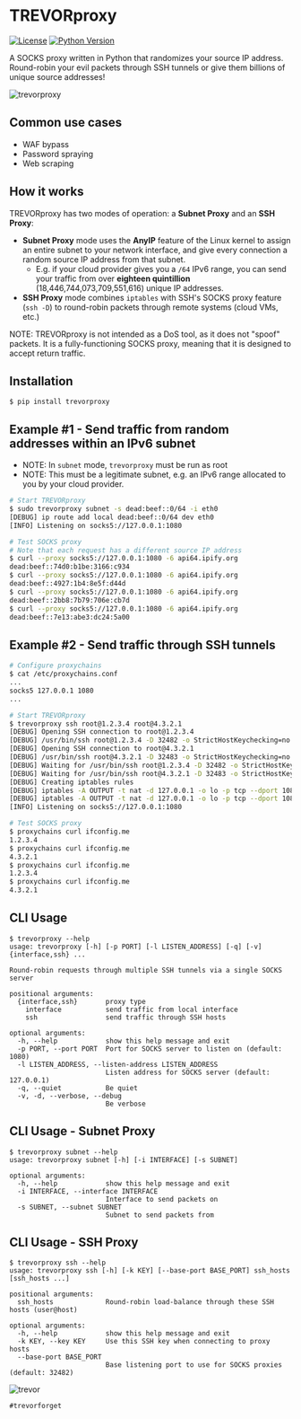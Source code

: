 # TREVORproxy

[![License](https://img.shields.io/badge/license-GPLv3-blue.svg)](https://raw.githubusercontent.com/blacklanternsecurity/nmappalyzer/master/LICENSE)
[![Python Version](https://img.shields.io/badge/python-3.7+-blue)](https://www.python.org)

A SOCKS proxy written in Python that randomizes your source IP address. Round-robin your evil packets through SSH tunnels or give them billions of unique source addresses!

![trevorproxy](https://user-images.githubusercontent.com/20261699/142468206-4e9a46db-b18b-4969-8934-19d1f3837300.gif)

## Common use cases
- WAF bypass
- Password spraying
- Web scraping

## How it works
TREVORproxy has two modes of operation: a **Subnet Proxy** and an **SSH Proxy**:
- **Subnet Proxy** mode uses the **AnyIP** feature of the Linux kernel to assign an entire subnet to your network interface, and give every connection a random source IP address from that subnet.
    - E.g. if your cloud provider gives you a `/64` IPv6 range, you can send your traffic from over **eighteen quintillion** (18,446,744,073,709,551,616) unique IP addresses.
- **SSH Proxy** mode combines `iptables` with SSH's SOCKS proxy feature (`ssh -D`) to round-robin packets through remote systems (cloud VMs, etc.)

NOTE: TREVORproxy is not intended as a DoS tool, as it does not "spoof" packets. It is a fully-functioning SOCKS proxy, meaning that it is designed to accept return traffic.

## Installation
~~~
$ pip install trevorproxy
~~~

## Example #1 - Send traffic from random addresses within an IPv6 subnet
- NOTE: In `subnet` mode, `trevorproxy` must be run as root
- NOTE: This must be a legitimate subnet, e.g. an IPv6 range allocated to you by your cloud provider.
~~~bash
# Start TREVORproxy
$ sudo trevorproxy subnet -s dead:beef::0/64 -i eth0
[DEBUG] ip route add local dead:beef::0/64 dev eth0
[INFO] Listening on socks5://127.0.0.1:1080

# Test SOCKS proxy
# Note that each request has a different source IP address
$ curl --proxy socks5://127.0.0.1:1080 -6 api64.ipify.org
dead:beef::74d0:b1be:3166:c934
$ curl --proxy socks5://127.0.0.1:1080 -6 api64.ipify.org
dead:beef::4927:1b4:8e5f:d44d
$ curl --proxy socks5://127.0.0.1:1080 -6 api64.ipify.org
dead:beef::2bb8:7b79:706e:cb7d
$ curl --proxy socks5://127.0.0.1:1080 -6 api64.ipify.org
dead:beef::7e13:abe3:dc24:5a00
~~~

## Example #2 - Send traffic through SSH tunnels
~~~bash
# Configure proxychains
$ cat /etc/proxychains.conf
...
socks5 127.0.0.1 1080
...

# Start TREVORproxy
$ trevorproxy ssh root@1.2.3.4 root@4.3.2.1
[DEBUG] Opening SSH connection to root@1.2.3.4
[DEBUG] /usr/bin/ssh root@1.2.3.4 -D 32482 -o StrictHostKeychecking=no
[DEBUG] Opening SSH connection to root@4.3.2.1
[DEBUG] /usr/bin/ssh root@4.3.2.1 -D 32483 -o StrictHostKeychecking=no
[DEBUG] Waiting for /usr/bin/ssh root@1.2.3.4 -D 32482 -o StrictHostKeychecking=no
[DEBUG] Waiting for /usr/bin/ssh root@4.3.2.1 -D 32483 -o StrictHostKeychecking=no
[DEBUG] Creating iptables rules
[DEBUG] iptables -A OUTPUT -t nat -d 127.0.0.1 -o lo -p tcp --dport 1080 -j DNAT --to-destination 127.0.0.1:32482 -m statistic --mode nth --every 2 --packet 0
[DEBUG] iptables -A OUTPUT -t nat -d 127.0.0.1 -o lo -p tcp --dport 1080 -j DNAT --to-destination 127.0.0.1:32483
[INFO] Listening on socks5://127.0.0.1:1080

# Test SOCKS proxy
$ proxychains curl ifconfig.me
1.2.3.4
$ proxychains curl ifconfig.me
4.3.2.1
$ proxychains curl ifconfig.me
1.2.3.4
$ proxychains curl ifconfig.me
4.3.2.1
~~~

## CLI Usage
~~~
$ trevorproxy --help
usage: trevorproxy [-h] [-p PORT] [-l LISTEN_ADDRESS] [-q] [-v] {interface,ssh} ...

Round-robin requests through multiple SSH tunnels via a single SOCKS server

positional arguments:
  {interface,ssh}       proxy type
    interface           send traffic from local interface
    ssh                 send traffic through SSH hosts

optional arguments:
  -h, --help            show this help message and exit
  -p PORT, --port PORT  Port for SOCKS server to listen on (default: 1080)
  -l LISTEN_ADDRESS, --listen-address LISTEN_ADDRESS
                        Listen address for SOCKS server (default: 127.0.0.1)
  -q, --quiet           Be quiet
  -v, -d, --verbose, --debug
                        Be verbose
~~~

## CLI Usage - Subnet Proxy
~~~
$ trevorproxy subnet --help
usage: trevorproxy subnet [-h] [-i INTERFACE] [-s SUBNET]

optional arguments:
  -h, --help            show this help message and exit
  -i INTERFACE, --interface INTERFACE
                        Interface to send packets on
  -s SUBNET, --subnet SUBNET
                        Subnet to send packets from
~~~

## CLI Usage - SSH Proxy
~~~
$ trevorproxy ssh --help
usage: trevorproxy ssh [-h] [-k KEY] [--base-port BASE_PORT] ssh_hosts [ssh_hosts ...]

positional arguments:
  ssh_hosts             Round-robin load-balance through these SSH hosts (user@host)

optional arguments:
  -h, --help            show this help message and exit
  -k KEY, --key KEY     Use this SSH key when connecting to proxy hosts
  --base-port BASE_PORT
                        Base listening port to use for SOCKS proxies (default: 32482)
~~~

![trevor](https://user-images.githubusercontent.com/20261699/92336575-27071380-f070-11ea-8dd4-5ba42c7d04b7.jpeg)

`#trevorforget`